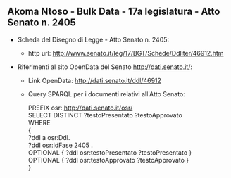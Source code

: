 ## Akoma Ntoso - Bulk Data - 17a legislatura - Atto Senato n. 2405 ##

* Scheda del Disegno di Legge - Atto Senato n. 2405:
	* http url: http://www.senato.it/leg/17/BGT/Schede/Ddliter/46912.htm

* Riferimenti al sito OpenData del Senato http://dati.senato.it/:
	* Link OpenData: http://dati.senato.it/ddl/46912
	* Query SPARQL per i documenti relativi all'Atto Senato:

        PREFIX osr: <http://dati.senato.it/osr/>  
		SELECT DISTINCT ?testoPresentato ?testoApprovato  
		WHERE  
		{  
		    ?ddl a osr:Ddl.  
		    ?ddl osr:idFase 2405 .  
		    OPTIONAL { ?ddl osr:testoPresentato ?testoPresentato }  
		    OPTIONAL { ?ddl osr:testoApprovato ?testoApprovato }  
		}
		